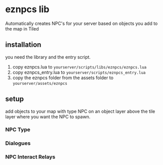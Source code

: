 # eznpcs lib

Automatically creates NPC's for your server based on objects you add to the map in Tiled

## installation

you need the library and the entry script.
1. copy eznpcs.lua to `yourserver/scripts/libs/eznpcs/eznpcs.lua`
2. copy eznpcs_entry.lua to `yourserver/scripts/eznpcs_entry.lua`
3. copy the eznpcs folder from the assets folder to `yourserver/assets/eznpcs`

## setup
add objects to your map with type NPC on an object layer above the tile layer where you want the NPC to spawn.

### NPC Type

### Dialogues

### NPC Interact Relays